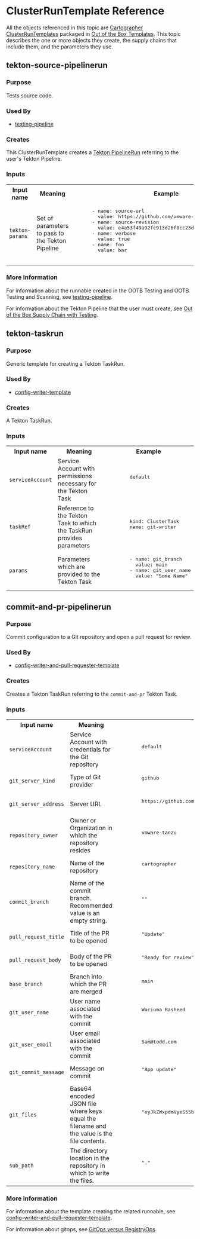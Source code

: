 # ClusterRunTemplate Reference

All the objects referenced in this topic are [Cartographer
ClusterRunTemplates](https://cartographer.sh/docs/v0.6.0/reference/runnable/#clusterruntemplate)
packaged in [Out of the Box Templates](ootb-templates.hbs.md). This topic
describes the one or more objects they create, the supply chains that include
them, and the parameters they use.

## tekton-source-pipelinerun

### Purpose

Tests source code.

### Used By

- [testing-pipeline](ootb-template-reference.hbs.md#testing-pipeline)

### Creates

This ClusterRunTemplate creates a [Tekton
PipelineRun](https://tekton.dev/docs/pipelines/pipelineruns/) referring to the
user's Tekton Pipeline.

### Inputs

<table>
  <tr>
    <th>Input name</th>
    <th>Meaning</th>
    <th>Example</th>
  </tr>

  <tr>
    <td><code>tekton-params<code></td>
    <td>
      Set of parameters to pass to the Tekton Pipeline
    </td>
    <td>
      <pre>
      - name: source-url
        value: https://github.com/vmware-tanzu/cartographer.git
      - name: source-revision
        value: e4a53f49a92fc913d26f8cc23d59102a51a5e635
      - name: verbose
        value: true
      - name: foo
        value: bar
      </pre>
    </td>
  </tr>

</table>

### More Information

For information about the runnable created in the OOTB Testing and OOTB Testing
and Scanning, see [testing-pipeline](#testing-pipeline).

For information about the Tekton Pipeline that the user must create, see [Out of the Box Supply Chain with Testing](ootb-supply-chain-testing.hbs.md#tekton-pipeline).

## tekton-taskrun

### Purpose

Generic template for creating a Tekton TaskRun.

### Used By

- [config-writer-template](ootb-template-reference.hbs.md#config-writer-template)

### Creates

A Tekton TaskRun.

### Inputs

<table>
  <tr>
    <th>Input name</th>
    <th>Meaning</th>
    <th>Example</th>
  </tr>

  <tr>
    <td><code>serviceAccount<code></td>
    <td>
      Service Account with permissions necessary for the Tekton Task
    </td>
    <td>
      <pre>
        default
      </pre>
    </td>
  </tr>

  <tr>
    <td><code>taskRef<code></td>
    <td>
      Reference to the Tekton Task to which the TaskRun provides parameters
    </td>
    <td>
      <pre>
        kind: ClusterTask
        name: git-writer
      </pre>
    </td>
  </tr>

  <tr>
    <td><code>params<code></td>
    <td>
      Parameters which are provided to the Tekton Task
    </td>
    <td>
      <pre>
        - name: git_branch
          value: main
        - name: git_user_name
          value: "Some Name"
      </pre>
    </td>
  </tr>

</table>

## commit-and-pr-pipelinerun

### Purpose

Commit configuration to a Git repository and open a pull request for review.

### Used By

- [config-writer-and-pull-requester-template](ootb-template-reference.hbs.md#config-writer-and-pull-requester-template)

### Creates

Creates a Tekton TaskRun referring to the `commit-and-pr` Tekton Task.

### Inputs

<table>
  <tr>
    <th>Input name</th>
    <th>Meaning</th>
    <th>Example</th>
  </tr>

  <tr>
    <td><code>serviceAccount<code></td>
    <td>
      Service Account with credentials for the Git repository
    </td>
    <td>
      <pre>
        default
      </pre>
    </td>
  </tr>

  <tr>
    <td><code>git_server_kind<code></td>
    <td>
      Type of Git provider
    </td>
    <td>
      <pre>
        github
      </pre>
    </td>
  </tr>

  <tr>
    <td><code>git_server_address<code></td>
    <td>
      Server URL
    </td>
    <td>
      <pre>
        https://github.com
      </pre>
    </td>
  </tr>

  <tr>
    <td><code>repository_owner<code></td>
    <td>
      Owner or Organization in which the repository resides
    </td>
    <td>
      <pre>
        vmware-tanzu
      </pre>
    </td>
  </tr>

  <tr>
    <td><code>repository_name<code></td>
    <td>
      Name of the repository
    </td>
    <td>
      <pre>
        cartographer
      </pre>
    </td>
  </tr>

  <tr>
    <td><code>commit_branch<code></td>
    <td>
      Name of the commit branch. Recommended value is an empty string.
    </td>
    <td>
      <pre>
        ""
      </pre>
    </td>
  </tr>

  <tr>
    <td><code>pull_request_title<code></td>
    <td>
      Title of the PR to be opened
    </td>
    <td>
      <pre>
        "Update"
      </pre>
    </td>
  </tr>

  <tr>
    <td><code>pull_request_body<code></td>
    <td>
      Body of the PR to be opened
    </td>
    <td>
      <pre>
        "Ready for review"
      </pre>
    </td>
  </tr>

  <tr>
    <td><code>base_branch<code></td>
    <td>
      Branch into which the PR are merged
    </td>
    <td>
      <pre>
        main
      </pre>
    </td>
  </tr>

  <tr>
    <td><code>git_user_name<code></td>
    <td>
      User name associated with the commit
    </td>
    <td>
      <pre>
        Waciuma Rasheed
      </pre>
    </td>
  </tr>

  <tr>
    <td><code>git_user_email<code></td>
    <td>
      User email associated with the commit
    </td>
    <td>
      <pre>
        Sam@todd.com
      </pre>
    </td>
  </tr>

  <tr>
    <td><code>git_commit_message<code></td>
    <td>
      Message on commit
    </td>
    <td>
      <pre>
        "App update"
      </pre>
    </td>
  </tr>

  <tr>
    <td><code>git_files<code></td>
    <td>
      Base64 encoded JSON file where keys equal the filename and the value is the file contents.
    </td>
    <td>
      <pre>
        "eyJkZWxpdmVyeS55bWwiOiJhcGlWZXJzaW9uOiBzZXJ2aW5nLmtuYXRpdmUuZGV2L3YxXG5raW5kOiBTZXJ2aWNlXG4ifQ=="
      </pre>
    </td>
  </tr>

  <tr>
    <td><code>sub_path<code></td>
    <td>
      The directory location in the repository in which to write the files.
    </td>
    <td>
      <pre>
        "."
      </pre>
    </td>
  </tr>

</table>

### More Information

For information about the template creating the related runnable,
see [config-writer-and-pull-requester-template](ootb-template-reference.hbs.md#config-writer-and-pull-requester-template).

For information about gitops, see [GitOps versus RegistryOps](gitops-vs-regops.hbs.md).
